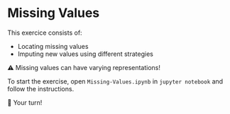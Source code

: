 # Missing Values

This exercice consists of:

- Locating missing values
- Imputing new values using different strategies

⚠️ Missing values can have varying representations!

To start the exercise, open `Missing-Values.ipynb` in `jupyter notebook` and follow the instructions.

🚀 Your turn!

